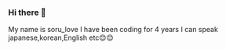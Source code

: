 ### Hi there 👋
My name is soru_love
I have been coding for 4 years
I can speak japanese,korean,English etc😊😊


